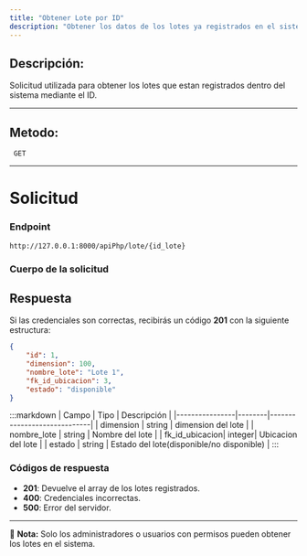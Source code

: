 ```yaml
---
title: "Obtener Lote por ID"
description: "Obtener los datos de los lotes ya registrados en el sistema mediante el ID."
---
```



## Descripción:
Solicitud utilizada para obtener los lotes que estan registrados dentro del sistema mediante el ID.

---


## Metodo: 
```
 GET
```
---


# **Solicitud**

### **Endpoint**
```
http://127.0.0.1:8000/apiPhp/lote/{id_lote}
```

### **Cuerpo de la solicitud**

## **Respuesta**

Si las credenciales son correctas, recibirás un código **201** con la siguiente estructura:

```json
{
    "id": 1,
    "dimension": 100,
    "nombre_lote": "Lote 1",
    "fk_id_ubicacion": 3,
    "estado": "disponible"
}
```

:::markdown
| Campo           | Tipo   | Descripción                |
|----------------|--------|-----------------------------|
| dimension      | string | dimension del lote |
| nombre_lote    | string | Nombre del lote  |
| fk_id_ubicacion| integer| Ubicacion del lote |
| estado         | string | Estado del lote(disponible/no disponible) |
:::


### **Códigos de respuesta**
- **201**: Devuelve el array de los lotes registrados.
- **400**: Credenciales incorrectas.
- **500**: Error del servidor.

---

📄 **Nota:** Solo los administradores o usuarios con permisos pueden obtener los lotes en el sistema.
